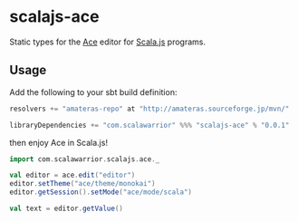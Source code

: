 scalajs-ace
===============

Static types for the [Ace](http://ace.c9.io/) editor for [Scala.js](http://www.scala-js.org/) programs.

Usage
-----

Add the following to your sbt build definition:

```scala
resolvers += "amateras-repo" at "http://amateras.sourceforge.jp/mvn/"

libraryDependencies += "com.scalawarrior" %%% "scalajs-ace" % "0.0.1"
```
then enjoy Ace in Scala.js!

```scala
import com.scalawarrior.scalajs.ace._

val editor = ace.edit("editor")
editor.setTheme("ace/theme/monokai")
editor.getSession().setMode("ace/mode/scala")

val text = editor.getValue()
```
